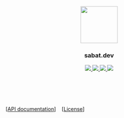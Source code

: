 <h3 align="center"><img src="https://raw.githubusercontent.com/Cloud11665/sabat.dev/master/static/icon/logo.ico" width="100px"></h3>
<h3 align="center">sabat.dev</h3>

<p align="center">
  <a href="https://sabat.dev">
    <img src="https://img.shields.io/website?url=https%3A%2F%2Fsabat.dev">
  </a>
  <a href="https://github.com/Cloud11665/sabat.dev/tree/master/api">
    <img src="https://img.shields.io/badge/API%20version-1.1-informational">
  </a>
  <a href="https://github.com/Cloud11665/sabat.dev/blob/master/LICENSE">
    <img src="https://img.shields.io/github/license/Cloud11665/sabat.dev">
  </a>
  <a href="https://www.codefactor.io/repository/github/cloud11665/sabat.dev">
    <img src="https://img.shields.io/codefactor/grade/github/Cloud11665/sabat.dev">
  </a>
  
<!-- TODO: ADD BADGES -->
</p>

<h1>&nbsp;</h1>

\[[API documentation](https://github.com/Cloud11665/sabat.dev/tree/master/api)]
&nbsp;&nbsp;
\[[License](https://github.com/Cloud11665/sabat.dev/blob/master/LICENSE)]
&nbsp;&nbsp;
